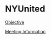 # NYUnited

[Objective](https://github.com/Intro-to-SE-Spring-2020/NYUnited/wiki)

[Meeting Information](https://github.com/Intro-to-SE-Spring-2020/NYUnited/wiki/Meeting-Information)
